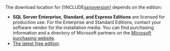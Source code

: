 The download location for [!INCLUDE[ssnoversion](ssnoversion-md.md)] depends on the edition:


* **SQL Server Enterprise, Standard, and Express Editions** are licensed for production use. For the Enterprise and Standard Editions, contact your software vendor for the installation media. You can find purchasing information and a directory of Microsoft partners on the [Microsoft purchasing website](https://www.microsoft.com/sql-server/). 
* [The latest free edition](https://www.microsoft.com/sql-server/sql-server-downloads).
